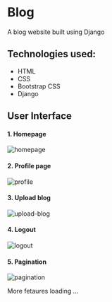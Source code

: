 # Blog
A blog website built using Django

## Technologies used:
  - HTML
  - CSS
  - Bootstrap CSS
  - Django

## User Interface

#### 1. Homepage

![homepage](https://user-images.githubusercontent.com/78599959/203306356-e83e4009-1927-4c78-b5d4-66af1714e58d.png)

#### 2. Profile page

![profile](https://user-images.githubusercontent.com/78599959/203306412-0e38c865-c1ca-41f1-b8df-5127be5d9bb0.png)


#### 3. Upload blog

![upload-blog](https://user-images.githubusercontent.com/78599959/203565557-6c094039-1142-4927-b041-93bce2fcd3bf.png)


#### 4. Logout

![logout](https://user-images.githubusercontent.com/78599959/203306553-7bb59baa-5fb0-4c31-b0c7-c865a4ac40b8.png)


#### 5. Pagination

![pagination](https://user-images.githubusercontent.com/78599959/203565458-83c29713-2d8b-4519-8f07-ac77b4ef86a9.png)

More fetaures loading ...
